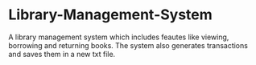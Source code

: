 # Library-Management-System
 A library management system which includes feautes like viewing, borrowing and returning books. The system also generates transactions and saves them in a new txt file.
